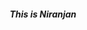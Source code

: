 <!DOCTYPE html>

<html>
  <head>
    <title>Niranjan Hegde</title>
    <meta name="viewport" content="width=device-width, initial-scale=1.0">
  </head>
  
  <body>
    <center><h5>This is Niranjan</h5></center>
  </body>
</html>    

